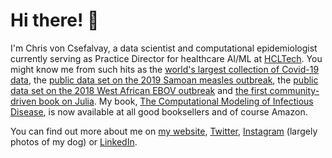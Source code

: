 # Hi there! 👋

I'm Chris von Csefalvay, a data scientist and computational epidemiologist currently serving as Practice Director for healthcare AI/ML at [HCLTech](https://hcltech.com). You might know me from such hits as the [world's largest collection of Covid-19 data](https://github.com/starschema/COVID-19-data), the [public data set on the 2019 Samoan measles outbreak](https://github.com/chrisvoncsefalvay/samoa-measles-2019), the [public data set on the 2018 West African EBOV outbreak](https://github.com/chrisvoncsefalvay/ebola_drc) and [the first community-driven book on Julia](https://github.com/chrisvoncsefalvay/learn-julia-the-hard-way). My book, [The Computational Modeling of Infectious Disease](https://www.elsevier.com/books/computational-modeling-of-infectious-diseases/csefalvay/978-0-323-95389-4), is now available at all good booksellers and of course Amazon.

You can find out more about me on [my website](https://chrisvoncsefalvay.com), [Twitter](https://twitter.com/epichrisis), [Instagram](https://instagram.com/chrisvoncsefalvay) (largely photos of my dog) or [LinkedIn](https://www.linkedin.com/in/chrisvoncsefalvay/).
